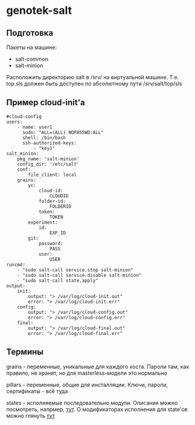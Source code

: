 # genotek-salt
## Подготовка
Пакеты на машине:
  - salt-common
  - salt-minion

Расположить директорию salt в /srv/ на виртуальной машине. Т.е. top.sls должен быть доступен по абсолютному пути /srv/salt/top/sls

## Пример cloud-init'a

    #cloud-config
    users:
        - name: user1
          sudo: "ALL=(ALL) NOPASSWD:ALL"
          shell: /bin/bash
          ssh-authorized-keys:
              - "key1"
    salt_minion:
        pkg_name: 'salt-minion'
        config_dir: '/etc/salt'
        conf:
            file_client: local
        grains:
            yc:
                cloud-id:
                    CLOUDID
                folder-id:
                    FOLDERID
                token:
                    TOKEN
            experiment:
                id:
                    EXP_ID
            git:
                password:
                    PASS
                user:
                    USER
    runcmd:
        - "sudo salt-call service.stop salt-minion"
        - "sudo salt-call service.disable salt-minion"
        - "sudo salt-call state.apply"
    output:
        init:
            output: "> /var/log/cloud-init.out"
            error: "> /var/log/cloud-init.err"
        config:
            output: "> /var/log/cloud-config.out"
            error: "> /var/log/cloud-config.err"
        final:
            output: "> /var/log/cloud-final.out"
            error: "> /var/log/cloud-final.err"

## Термины
grains - переменные, уникальные для каждого хоста. Пароли там, как правило, не хранят, но для masterless-модели это нормально

pillars - переменные, общие для инсталляции. Ключи, пароли, сертификаты - всё туда

states - исполняемые последовательно модули. Описания можно посмотреть, напрмер, [тут](https://docs.saltproject.io/en/latest/ref/states/all/salt.states.cmd.html). О модификаторах исполнения для state'ов можно глянуть [тут](https://docs.saltproject.io/en/latest/ref/states/requisites.html)